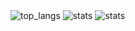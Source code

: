 <img alt="top_langs" src="https://github-readme-stats.vercel.app/api/top-langs/?username=nivleking&layout=compact"/>
<!-- Dark Mode -->
<img src="https://github-readme-stats.vercel.app/api?username=nivleking&show_icons=true&theme=dark#gh-dark-mode-only" alt="stats" />
<!-- Light Mode -->
<img src="https://github-readme-stats.vercel.app/api?username=nivleking&show_icons=true&theme=default#gh-light-mode-only" alt="stats" />

<!--
<img alt="stats" src="https://github-readme-stats.vercel.app/api?username=nivleking&show_icons=true&theme=dark"/>

**nivleking/nivleking** is a ✨ _special_ ✨ repository because its `README.md` (this file) appears on your GitHub profile.

Here are some ideas to get you started:

- 🔭 I’m currently working on ...
- 🌱 I’m currently learning ...
- 👯 I’m looking to collaborate on ...
- 🤔 I’m looking for help with ...
- 💬 Ask me about ...
- 📫 How to reach me: ...
- 😄 Pronouns: ...
- ⚡ Fun fact: ...
-->

